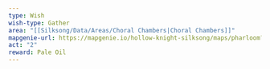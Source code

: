 ```yaml
---
type: Wish
wish-type: Gather
area: "[[Silksong/Data/Areas/Choral Chambers|Choral Chambers]]"
mapgenie-url: https://mapgenie.io/hollow-knight-silksong/maps/pharloom?locationIds=478889
act: "2"
reward: Pale Oil
---
```


